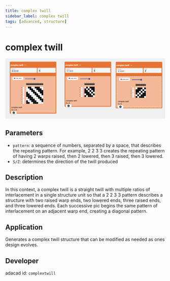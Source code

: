 ```yaml
---
title: complex twill
sidebar_label: complex twill
tags: [advanced, structure]
---
```

# complex twill
![file](./img/complextwill.png)

## Parameters
- `pattern`: a sequence of numbers, separated by a space, that describes the repeating pattern. For example, 2 2 3 3 creates the repeating pattern of having 2 warps raised, then 2 lowered, then 3 raised, then 3 lowered. 
- `S/Z`: determines the direction of the twill produced

## Description
In this context, a complex twill is a straight twill with multiple ratios of interlacement in a single structure unit so that a 2 2 3 3 pattern describes a structure with two raised warp ends, two lowered ends, three raised ends, and three lowered ends. Each successive pic begins the same pattern of interlacement on an adjacent warp end, creating a diagonal pattern.

## Application
Generates a complex twill structure that can be modified as needed as ones design evolves.

## Developer
adacad id: `complextwill`
